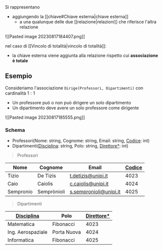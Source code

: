 Si rappresentano 
- aggiungendo la [[chiave#Chiave esterna|chiave esterna]] 
	- a una qualunque delle due [[relazione|relazioni]] che riferisce l'altra relazione

![[Pasted image 20230817184407.png]]

nel caso di [[Vincolo di totalità|vincolo di totalità]]:
- la chiave esterna viene aggiunta alla relazione rispetto cui **associazione è totale**

## Esempio
Consideriamo l'associazione `Dirige(Professori, Dipartimenti)` con cardinalità $1:1$
- Un professore può o non può dirigere un solo dipartimento
- Un dipartimento deve avere un solo professore come dirigente

![[Pasted image 20230817185555.png]]

### Schema
- Professori(Nome: string, Cognome: string, Email: string, <u>Codice</u>: int)
- Dipartimenti(<u>Disciplina</u>: string, Polo: string, <u>Direttore*</u>: int)

> Professori

| Nome      | Cognome     | Email                  | <u>Codice</u> |
| --------- | ----------- | ---------------------- | ------ |
| Tizio     | De Tizis    | t.detizis@unipi.it     | 4023   |
| Caio      | Caiolis     | c.caiolis@unipi.it     | 4024   |
| Sempronio | Semprònioli | s.sempronioli@unipi.it | 4025   |

> Dipartimenti

| <u>Disciplina</u>        | Polo        | <u>Direttore*</u> |
| ----------------- | ----------- | ----------------- |
| Matematica        | Fibonacci   | 4023              |
| Ing. Aerospaziale | Porta Nuova | 4024              |
| Informatica       | Fibonacci   | 4025              |
